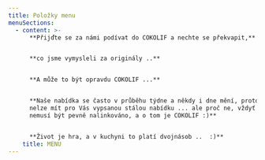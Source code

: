 ```yaml
---
title: Položky menu
menuSections:
  - content: >-
      **Přijďte se za námi podívat do COKOLIF a nechte se překvapit,** 


      **co jsme vymysleli za originály ..** 


      **A může to být opravdu COKOLIF ...**


      **Naše nabídka se často v průběhu týdne a někdy i dne mění, proto zde
      nelze mít pro Vás vypsanou stálou nabídku ... ale proč ne, vždyť vše
      nemusí být pevně nalinkováno, a o tom je COKOLIF :)**


      **Život je hra, a v kuchyni to platí dvojnásob ..  :)**
    title: MENU
---
```



